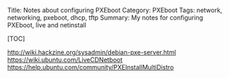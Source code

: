Title: Notes about configuring PXEboot
Category: PXEboot
Tags: network, networking, pxeboot, dhcp, tftp
Summary: My notes for configuring PXEboot, live and netinstall

[TOC]

http://wiki.hackzine.org/sysadmin/debian-pxe-server.html
https://wiki.ubuntu.com/LiveCDNetboot
https://help.ubuntu.com/community/PXEInstallMultiDistro
